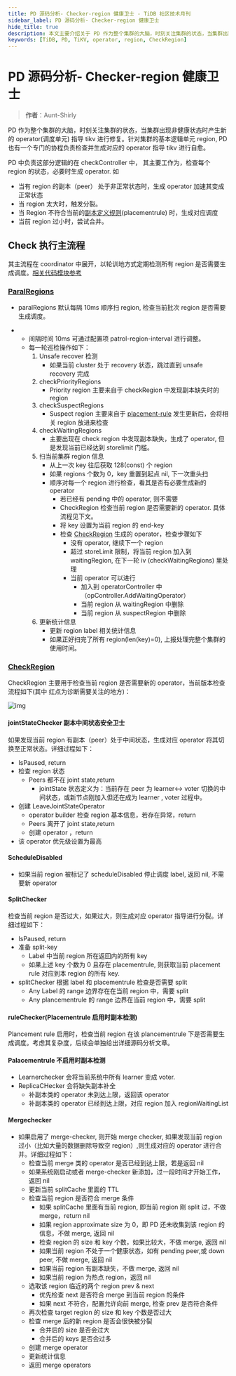 ```yaml
---
title: PD 源码分析- Checker-region 健康卫士 - TiDB 社区技术月刊
sidebar_label: PD 源码分析- Checker-region 健康卫士
hide_title: true
description: 本文主要介绍关于 PD 作为整个集群的大脑，时刻关注集群的状态，当集群出现非健康状态时产生新的 operator(调度单元) 指导 tikv 进行修复。
keywords: [TiDB, PD, TiKV, operator, region, CheckRegion]
---
```


# PD 源码分析- Checker-region 健康卫士

> **作者**：Aunt-Shirly

PD 作为整个集群的大脑，时刻关注集群的状态，当集群出现非健康状态时产生新的 operator(调度单元) 指导 tikv 进行修复。针对集群的基本逻辑单元 region, PD 也有一个专门的协程负责检查并生成对应的 operator 指导 tikv 进行自愈。

PD 中负责这部分逻辑的在 checkController 中， 其主要工作为，检查每个 region 的状态，必要时生成 operator. 如

- 当有 region 的副本（peer） 处于非正常状态时，生成 operator 加速其变成正常状态
- 当 region 太大时，触发分裂。
- 当 Region 不符合当前的[副本定义规则](https://docs.pingcap.com/zh/tidb/dev/configure-placement-rules)(placementrule) 时，生成对应调度
- 当前 region 过小时，尝试合并。

## Check 执行主流程

其主流程在 coordinator 中展开，以轮训地方式定期检测所有 region 是否需要生成调度。[相关代码模块参考](https://github.com/tikv/pd/blob/3b3ff6973da682b04970df60c3fd3984aa14a761/server/cluster/coordinator.go#L106-L145)

### [ParalRegions](https://github.com/tikv/pd/blob/3b3ff6973da682b04970df60c3fd3984aa14a761/server/cluster/coordinator.go#L106-L145)

- paralRegions 默认每隔 10ms 顺序扫 region, 检查当前批次 region 是否需要生成调度。

- - 间隔时间 10ms 可通过配置项 patrol-region-interval 进行调整。
  - 每一轮巡检操作如下：
    1. Unsafe recover 检测
       - 如果当前 cluster 处于 recovery 状态，跳过直到 unsafe recovery 完成
    2. checkPriorityRegions
       - Priority region 主要来自于 checkRegion 中发现副本缺失时的 region
    3. checkSuspectRegions
       - Suspect region 主要来自于 [placement-rule](https://docs.pingcap.com/zh/tidb/dev/configure-placement-rules) 发生更新后，会将相关 region 放进来检查
    4. checkWaitingRegions
       - 主要出现在 check region 中发现副本缺失，生成了 operator, 但是发现当前已经达到 storelimit 门槛。
    5. 扫当前集群 region 信息
       - 从上一次 key 往后获取 128(const) 个 region
       - 如果 regions 个数为 0，key 重置到起点 nil, 下一次重头扫
       - 顺序对每一个 region 进行检查，看其是否有必要生成新的 operator
         - 若已经有 pending 中的 operator, 则不需要
         - CheckRegion 检查当前 region 是否需要新的 operator. 具体流程见下文。
         - 将 key 设置为当前 region 的 end-key
         - 检查 [CheckRegion](https://github.com/tikv/pd/blob/3b3ff6973da682b04970df60c3fd3984aa14a761/server/schedule/checker/checker_controller.go#L74) 生成的 operator，检查步骤如下
           - 没有 operator, 继续下一个 region
           - 超过 storeLimit 限制，将当前 region 加入到 waitingRegion, 在下一轮 iv (checkWaitingRegions) 里处理
           - 当前 operator 可以进行
             - 加入到 operatorController 中（opController.AddWaitingOperator）
             - 当前 region 从 waitingRegion 中删除
             - 当前 region 从 suspectRegion 中删除
    6. 更新统计信息
       - 更新 region label 相关统计信息
       - 如果正好扫完了所有 region(len(key)=0), 上报处理完整个集群的使用时间。

### [CheckRegion](https://github.com/tikv/pd/blob/3b3ff6973da682b04970df60c3fd3984aa14a761/server/schedule/checker/checker_controller.go#L74)

CheckRegion 主要用于检查当前 region 是否需要新的 operator，当前版本检查流程如下(其中 红点为诊断需要关注的地方)：

![img](https://tidb-blog.oss-cn-beijing.aliyuncs.com/media/unnamed-1658566161880.png)

#### jointStateChecker 副本中间状态安全卫士

如果发现当前 region 有副本（peer）处于中间状态，生成对应 operator 将其切换至正常状态。详细过程如下：

- IsPaused, return
- 检查 region 状态
  - Peers 都不在 joint state,return
    - jointState 状态定义为：当前存在 peer 为 learner<-> voter 切换的中间状态，或新节点刚加入但还在成为 learner , voter 过程中。
- 创建 LeaveJointStateOperator
  - operator builder 检查 region 基本信息，若存在异常，return
  - Peers 离开了 joint state,return
  - 创建 operator ，return
- 该 operator 优先级设置为最高

#### ScheduleDisabled

- 如果当前 region 被标记了 scheduleDisabled 停止调度 label, 返回 nil, 不需要新 operator

#### SplitChecker

检查当前 region 是否过大，如果过大，则生成对应 operator 指导进行分裂。详细过程如下：

- IsPaused, return
- 准备 split-key
  - Label 中当前 region 所在返回内的所有 key
  - 如果上述 key 个数为 0 且存在 placementrule, 则获取当前 placement rule 对应到本 region 的所有 key.
- splitChecker 根据 label 和 placementrule 检查是否需要 split
  - Any Label 的 range 边界存在在当前 region 中，需要 split
  - Any plancementrule 的 range 边界在当前 region 中，需要 split

#### ruleChecker(Placementrule 启用时副本检测)

Plancement rule 启用时，检查当前 region 在该 plancementrule 下是否需要生成调度。考虑其复杂度，后续会单独给出详细源码分析文章。

#### Palacementrule 不启用时副本检测

- Learnerchecker 会将当前系统中所有 learner 变成 voter.
- ReplicaCHecker 会将缺失副本补全
  - 补副本类的 operator 未到达上限，返回该 operator
  - 补副本类的 operator 已经到达上限，对应 region 加入 regionWaitingList

#### Mergechecker

- 如果启用了 merge-checker, 则开始 merge checker, 如果发现当前 region 过小（比如大量的数据删除导致空 region）,则生成对应的 operator 进行合并。详细过程如下：
  - 检查当前 merge 类的 operator 是否已经到达上限，若是返回 nil
  - 如果系统刚启动或者 merge-checker 新添加，过一段时间才开始工作，返回 nil
  - 更新当前 splitCache 里面的 TTL
  - 检查当前 region 是否符合 merge 条件
    - 如果 splitCache 里面有当前 region, 即当前 region 刚 split 过，不做 merge，return nil
    - 如果 region approximate size 为 0，即 PD 还未收集到该 region 的信息，不做 merge, 返回 nil
    - 检查 region 的 size 和 key 个数，如果比较大，不做 merge, 返回 nil
    - 如果当前 region 不处于一个健康状态，如有 pending peer,或 down peer, 不做 merge, 返回 nil
    - 如果当前 region 有副本缺失，不做 merge, 返回 nil
    - 如果当前 region 为热点 region，返回 nil
  - 选取该 region 临近的两个 region prev & next
    - 优先检查 next 是否符合 merge 到当前 region 的条件
    - 如果 next 不符合，配置允许向前 merge, 检查 prev 是否符合条件
  - 再次检查 target region 的 size 和 key 个数是否过大
  - 检查 merge 后的新 region 是否会很快被分裂
    - 合并后的 size 是否会过大
    - 合并后的 keys 是否会过多
  - 创建 merge operator
  - 更新统计信息
  - 返回 merge operators

